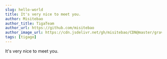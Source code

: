 ```yaml
---
slug: hello-world
title: It's very nice to meet you.
author: Misitebao
author_title: TigaTeam
author_url: https://github.com/misitebao
author_image_url: https://cdn.jsdelivr.net/gh/misitebao/CDN@master/gravatar.png
tags: [tigago]
---
```


It's very nice to meet you.
